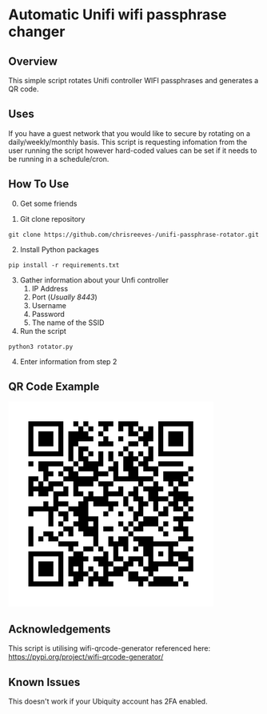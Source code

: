 # Automatic Unifi wifi passphrase changer

## Overview

This simple script rotates Unifi controller WIFI passphrases and generates a QR code.

## Uses

If you have a guest network that you would like to secure by rotating on a daily/weekly/monthly basis.
This script is requesting infomation from the user running the script however hard-coded values can be set if it needs to be running in a schedule/cron.

## How To Use

0. Get some friends

1. Git clone repository
```shell
git clone https://github.com/chrisreeves-/unifi-passphrase-rotator.git
```
2. Install Python packages
```shell
pip install -r requirements.txt
```
3. Gather information about your Unfi controller
   1. IP Address
   2. Port (_Usually 8443_)
   3. Username
   4. Password
   5. The name of the SSID
4. Run the script
```shell
python3 rotator.py
```
4. Enter information from step 2

## QR Code Example

![img.png](img.png)

## Acknowledgements

This script is utilising wifi-qrcode-generator referenced here: https://pypi.org/project/wifi-qrcode-generator/

## Known Issues

This doesn't work if your Ubiquity account has 2FA enabled.